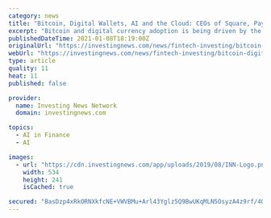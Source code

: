 ```yaml
---
category: news
title: "Bitcoin, Digital Wallets, AI and the Cloud: CEOs of Square, PayPal, Logiq, and Alibaba Driving New Revenue Growth Opportunities"
excerpt: "Bitcoin and digital currency adoption is being driven by the convergence of AI, Big Data, Smart Phones, and financial innovation – driving massive new growth opportunities in all aspects of financial services."
publishedDateTime: 2021-01-08T18:19:00Z
originalUrl: "https://investingnews.com/news/fintech-investing/bitcoin-digital-wallets-ai-and-the-cloud:-ceos-of-square-paypal-logiq-and-alibaba-driving-new-revenue-growth-opportunities/"
webUrl: "https://investingnews.com/news/fintech-investing/bitcoin-digital-wallets-ai-and-the-cloud:-ceos-of-square-paypal-logiq-and-alibaba-driving-new-revenue-growth-opportunities/"
type: article
quality: 11
heat: 11
published: false

provider:
  name: Investing News Network
  domain: investingnews.com

topics:
  - AI in Finance
  - AI

images:
  - url: "https://cdn.investingnews.com/app/uploads/2019/08/INN-Logo.png"
    width: 534
    height: 241
    isCached: true

secured: "BasDzp4xRkORNXkfcNE+VWVBMu+Arl43Yglz5Q9BwUKqMLN5OsyzA4z9rf/4OeJMF9JNlKBOwBwQMWuhC1kkguU5AZ+amPbwqYcPXnjO3aVS0lsEzOwzMlf5yMM4BSfjfhAvzjLm0HTYQIWWfdPzlnzQ4M/M96fijqU+zhB1LjnYfqtzGTk9V4dX2Uq760fcO1MJwYhqDqPwORUNYPAuiQ5f00E/cRT+me3avzkYthARKuQRrDYKAUNakKCsOeoT9DJCpQGYnwUSGjez/ByHSRIyVoiFedsu1J+INJvolclKAwrL4foWySC0QFUcmM2PgOQ12ejf4FoM0Q5VDGKCP0Yrq3Tp0vgE2PURQVbLEYc=;Fnw8lYQ7izBzWBiJ1UuFfQ=="
---
```


